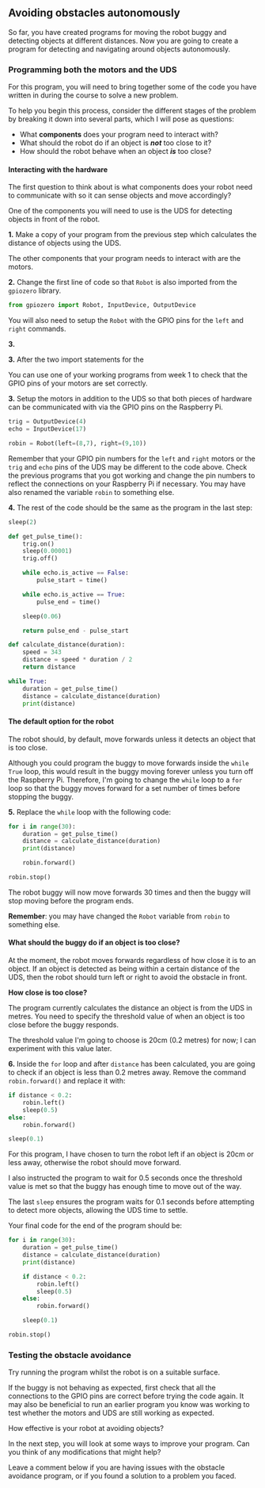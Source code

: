 [comment]: # (
Is this step open? Y/N
If so, short description of this step:
Related links:
Related files:
)

## Avoiding obstacles autonomously

So far, you have created programs for moving the robot buggy and detecting objects at different distances. Now you are going to create a program for detecting and navigating around objects autonomously.

### Programming both the motors and the UDS

For this program, you will need to bring together some of the code you have written in during the course to solve a new problem. 

To help you begin this process, consider the different stages of the problem by breaking it down into several parts, which I will pose as questions:

+ What **components** does your program need to interact with?
+ What should the robot do if an object is ***not*** too close to it?
+ How should the robot behave when an object ***is*** too close?

#### Interacting with the hardware

The first question to think about is what components does your robot need to communicate with so it can sense objects and move accordingly?

One of the components you will need to use is the UDS for detecting objects in front of the robot. 

**1.** Make a copy of your program from the previous step which calculates the distance of objects using the UDS. 

The other components that your program needs to interact with are the motors. 

**2.** Change the first line of code so that `Robot` is also imported from the `gpiozero` library.

~~~ python
from gpiozero import Robot, InputDevice, OutputDevice
~~~

You will also need to setup the `Robot` with the GPIO pins for the `left` and `right` commands. 

**3.**



**3.** After the two import statements for the 


You can use one of your working programs from week 1 to check that the GPIO pins of your motors are set correctly. 


<!-- Copy Robot explanation from week 1 -->


**3.** Setup the motors in addition to the UDS so that both pieces of hardware can be communicated with via the GPIO pins on the Raspberry Pi.

~~~ python
trig = OutputDevice(4)
echo = InputDevice(17)

robin = Robot(left=(8,7), right=(9,10))
~~~

Remember that your GPIO pin numbers for the `left` and `right` motors or the `trig` and `echo` pins of the UDS may be different to the code above. Check the previous programs that you got working and change the pin numbers to reflect the connections on your Raspberry Pi if necessary. You may have also renamed the variable `robin` to something else.

**4.** The rest of the code should be the same as the program in the last step:

~~~ python
sleep(2)

def get_pulse_time():
    trig.on()
   	sleep(0.00001)
	trig.off()

	while echo.is_active == False:
		pulse_start = time()

	while echo.is_active == True:
		pulse_end = time()

	sleep(0.06)

	return pulse_end - pulse_start

def calculate_distance(duration):
	speed = 343
	distance = speed * duration / 2
	return distance

while True:
	duration = get_pulse_time()
	distance = calculate_distance(duration)
	print(distance)
~~~

#### The default option for the robot

The robot should, by default, move forwards unless it detects an object that is too close.

Although you could program the buggy to move forwards inside the `while True` loop, this would result in the buggy moving forever unless you turn off the Raspberry Pi. Therefore, I'm going to change the `while` loop to a `for` loop so that the buggy moves forward for a set number of times before stopping the buggy.

**5.** Replace the `while` loop with the following code:

~~~ python
for i in range(30):
    duration = get_pulse_time()
    distance = calculate_distance(duration)
    print(distance)

    robin.forward()

robin.stop()
~~~

The robot buggy will now move forwards 30 times and then the buggy will stop moving before the program ends.

**Remember**: you may have changed the `Robot` variable from `robin` to something else.

#### What should the buggy do if an object is too close?

At the moment, the robot moves forwards regardless of how close it is to an object. If an object is detected as being within a certain distance of the UDS, then the robot should turn left or right to avoid the obstacle in front.

**How close is too close?**

The program currently calculates the distance an object is from the UDS in metres. You need to specify the threshold value of when an object is too close before the buggy responds.

The threshold value I'm going to choose is 20cm (0.2 metres) for now; I can experiment with this value later.

**6.** Inside the `for` loop and after `distance` has been calculated, you are going to check if an object is less than 0.2 metres away. Remove the command `robin.forward()` and replace it with:

~~~ python
if distance < 0.2:
    robin.left()
    sleep(0.5)
else:
    robin.forward()

sleep(0.1)
~~~

For this program, I have chosen to turn the robot left if an object is 20cm or less away, otherwise the robot should move forward. 

I also instructed the program to wait for 0.5 seconds once the threshold value is met so that the buggy has enough time to move out of the way.

The last `sleep` ensures the program waits for 0.1 seconds before attempting to detect more objects, allowing the UDS time to settle.

Your final code for the end of the program should be:

~~~ python
for i in range(30):
    duration = get_pulse_time()
    distance = calculate_distance(duration)
    print(distance)

    if distance < 0.2:
        robin.left()
        sleep(0.5)
    else:
        robin.forward()

    sleep(0.1)

robin.stop()
~~~

### Testing the obstacle avoidance

Try running the program whilst the robot is on a suitable surface.

If the buggy is not behaving as expected, first check that all the connections to the GPIO pins are correct before trying the code again. It may also be beneficial to run an earlier program you know was working to test whether the motors and UDS are still working as expected.

How effective is your robot at avoiding objects? 

In the next step, you will look at some ways to improve your program. Can you think of any modifications that might help?

Leave a comment below if you are having issues with the obstacle avoidance program, or if you found a solution to a problem you faced.
